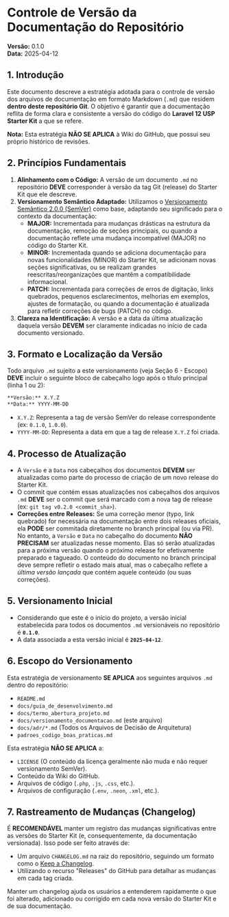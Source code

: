 # Controle de Versão da Documentação do Repositório

**Versão:** 0.1.0<br>
**Data:** 2025-04-12

## 1. Introdução

Este documento descreve a estratégia adotada para o controle de versão dos arquivos de documentação em formato Markdown (`.md`) que residem **dentro deste repositório Git**. O objetivo é garantir que a documentação reflita de forma clara e consistente a versão do código do **Laravel 12 USP Starter Kit** a que se refere.

**Nota:** Esta estratégia **NÃO SE APLICA** à Wiki do GitHub, que possui seu próprio histórico de revisões.

## 2. Princípios Fundamentais

1.  **Alinhamento com o Código:** A versão de um documento `.md` no repositório **DEVE** corresponder à versão da tag Git (release) do Starter Kit que ele descreve.
2.  **Versionamento Semântico Adaptado:** Utilizamos o [Versionamento Semântico 2.0.0 (SemVer)](https://semver.org/lang/pt-BR/) como base, adaptando seu significado para o contexto da documentação:
    *   **MAJOR:** Incrementada para mudanças drásticas na estrutura da documentação, remoção de seções principais, ou quando a documentação reflete uma mudança incompatível (MAJOR) no código do Starter Kit.
    *   **MINOR:** Incrementada quando se adiciona documentação para novas funcionalidades (MINOR) do Starter Kit, se adicionam novas seções significativas, ou se realizam grandes reescritas/reorganizações que mantêm a compatibilidade informacional.
    *   **PATCH:** Incrementada para correções de erros de digitação, links quebrados, pequenos esclarecimentos, melhorias em exemplos, ajustes de formatação, ou quando a documentação é atualizada para refletir correções de bugs (PATCH) no código.
3.  **Clareza na Identificação:** A versão e a data da última atualização daquela versão **DEVEM** ser claramente indicadas no início de cada documento versionado.

## 3. Formato e Localização da Versão

Todo arquivo `.md` sujeito a este versionamento (veja Seção 6 - Escopo) **DEVE** incluir o seguinte bloco de cabeçalho logo após o título principal (linha 1 ou 2):

```markdown
**Versão:** X.Y.Z
**Data:** YYYY-MM-DD
```

*   `X.Y.Z`: Representa a tag de versão SemVer do release correspondente (ex: `0.1.0`, `1.0.0`).
*   `YYYY-MM-DD`: Representa a data em que a tag de release `X.Y.Z` foi criada.

## 4. Processo de Atualização

*   A `Versão` e a `Data` nos cabeçalhos dos documentos **DEVEM** ser atualizadas como parte do processo de criação de um novo release do Starter Kit.
*   O commit que contém essas atualizações nos cabeçalhos dos arquivos `.md` **DEVE** ser o commit que será marcado com a nova tag de release (ex: `git tag v0.2.0 <commit_sha>`).
*   **Correções entre Releases:** Se uma correção menor (typo, link quebrado) for necessária na documentação entre dois releases oficiais, ela **PODE** ser commitada diretamente no branch principal (ou via PR). No entanto, a `Versão` e `Data` no cabeçalho do documento **NÃO PRECISAM** ser atualizadas nesse momento. Elas só serão atualizadas para a próxima versão quando o próximo release for efetivamente preparado e tagueado. O conteúdo do documento no branch principal deve sempre refletir o estado mais atual, mas o cabeçalho reflete a *última versão lançada* que contém aquele conteúdo (ou suas correções).

## 5. Versionamento Inicial

*   Considerando que este é o início do projeto, a versão inicial estabelecida para todos os documentos `.md` versionáveis no repositório é **`0.1.0`**.
*   A data associada a esta versão inicial é **`2025-04-12`**.

## 6. Escopo do Versionamento

Esta estratégia de versionamento **SE APLICA** aos seguintes arquivos `.md` dentro do repositório:

*   `README.md`
*   `docs/guia_de_desenvolvimento.md`
*   `docs/termo_abertura_projeto.md`
*   `docs/versionamento_documentacao.md` (este arquivo)
*   `docs/adr/*.md` (Todos os Arquivos de Decisão de Arquitetura)
*   `padroes_codigo_boas_praticas.md`

Esta estratégia **NÃO SE APLICA** a:

*   `LICENSE` (O conteúdo da licença geralmente não muda e não requer versionamento SemVer).
*   Conteúdo da Wiki do GitHub.
*   Arquivos de código (`.php`, `.js`, `.css`, etc.).
*   Arquivos de configuração (`.env`, `.neon`, `.xml`, etc.).

## 7. Rastreamento de Mudanças (Changelog)

É **RECOMENDÁVEL** manter um registro das mudanças significativas entre as versões do Starter Kit (e, consequentemente, da documentação versionada). Isso pode ser feito através de:

*   Um arquivo `CHANGELOG.md` na raiz do repositório, seguindo um formato como o [Keep a Changelog](https://keepachangelog.com/pt-BR/1.0.0/).
*   Utilizando o recurso "Releases" do GitHub para detalhar as mudanças em cada tag criada.

Manter um changelog ajuda os usuários a entenderem rapidamente o que foi alterado, adicionado ou corrigido em cada nova versão do Starter Kit e de sua documentação.